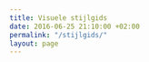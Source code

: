 ```yaml
---
title: Visuele stijlgids
date: 2016-06-25 21:10:00 +02:00
permalink: "/stijlgids/"
layout: page
---
```


